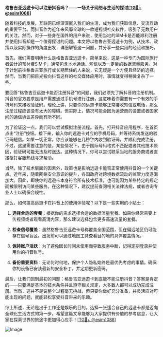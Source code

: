 **格鲁吉亚远遊卡可以注册抖音吗？——一场关于网络与生活的探讨[[TG💪+ @esim1088](https://t.me/s/esim1088)]**

随着科技的发展，互联网已经深深嵌入我们的生活，成为我们获取信息、交流互动的重要平台。而抖音作为近年来风靡全球的一款短视频社交软件，吸引了无数用户的关注。然而，对于一些身在国外的用户来说，使用当地的SIM卡是否能顺利注册并使用抖音却是一个值得探讨的问题。本文将以格鲁吉亚远遊卡为例，从技术、政策以及实际操作的角度出发，详细解答这一问题，并分享一些实用的经验和技巧。

首先，我们需要明确什么是格鲁吉亚远遊卡。简单来说，这是一种专门为国际旅行者设计的预付费SIM卡，通常包含本地通话、短信以及一定量的数据流量服务。对于计划前往格鲁吉亚旅行或长期居住的人来说，它无疑是一个方便且经济的选择。然而，当我们把目光投向抖音这样的社交媒体应用时，事情就变得稍微复杂了一些。

要回答“格鲁吉亚远遊卡能否注册抖音”的问题，我们必须先了解抖音的注册机制。抖音的官方要求是用户需要通过手机号进行注册，这意味着你需要有一个有效的手机号码来接收验证码。理论上讲，只要你的远遊卡能够正常接收短信或电话，那么注册过程应该没有太大的障碍。但实际上，情况可能会因为运营商的设置或者国家间的通信协议差异而有所不同。

为了验证这一点，我们可以尝试模拟注册流程。首先，打开抖音应用程序，在首页点击“注册”按钮。接下来，输入你的远遊卡对应的手机号码，并等待系统发送的验证码短信。如果一切正常，你应该能够在几秒钟内收到验证码，并顺利完成注册。不过，这里需要注意的是，某些情况下，由于国际号码格式不匹配或者其他技术原因，验证码可能无法及时送达。这种情况下，你可以尝试联系当地的服务商或者直接拨打客服热线寻求帮助。

当然，除了技术层面的因素外，政策也是影响远遊卡能否正常使用抖音的一个关键点。近年来，随着网络安全意识的提升，各国政府对跨境数据流动的监管力度逐渐加大。因此，即使你的远遊卡本身符合所有技术标准，也可能因为某些特定的规定而被限制访问某些服务。在这种情况下，建议提前查阅相关法律法规，或者咨询专业人士以确保合规性。

那么，如何提高远遊卡在抖音上的使用体验呢？以下是一些实用的小贴士：

1. **选择合适的套餐**：根据你的需求选择合适的数据流量套餐。如果你经常需要上传视频或者观看高清内容，那么建议选择包含更多高速流量的套餐。
   
2. **检查信号覆盖**：虽然格鲁吉亚远遊卡号称覆盖全国范围，但在偏远地区仍可能存在信号盲区。出发前可以通过地图工具查看目的地的具体覆盖情况。

3. **保持账户活跃**：为了避免因长时间未使用而导致服务中断，记得定期登录并使用你的抖音账号。

4. **备份重要资料**：无论何时何地，保护个人隐私始终是最优先考虑的事情。确保你的设备已安装最新的安全补丁，并定期更新密码。

最后，让我们回到最初的问题：格鲁吉亚远遊卡到底能不能注册抖音？答案是肯定的——只要满足基本的技术条件并且遵守相关规定，大多数人都可以成功完成注册。当然，这并不是说整个过程毫无挑战，但只要你做好充分准备，并灵活应对可能出现的问题，就能轻松享受抖音带来的乐趣。

综上所述，无论是出于工作还是娱乐的目的，选择一张适合自己的远遊卡都是迈向全球化生活方式的第一步。希望这篇文章能够为大家提供有价值的参考信息，让大家在探索世界的旅途中更加得心应手！[[TG💪+ @esim1088](https://t.me/s/esim1088)] 

![Image](https://i.postimg.cc/4NQfJmqS/Snipaste-2025-05-13-00-14-12.png)